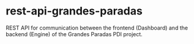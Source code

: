 # rest-api-grandes-paradas
REST API for communication between the frontend (Dashboard) and the backend (Engine) of the Grandes Paradas PDI project.
